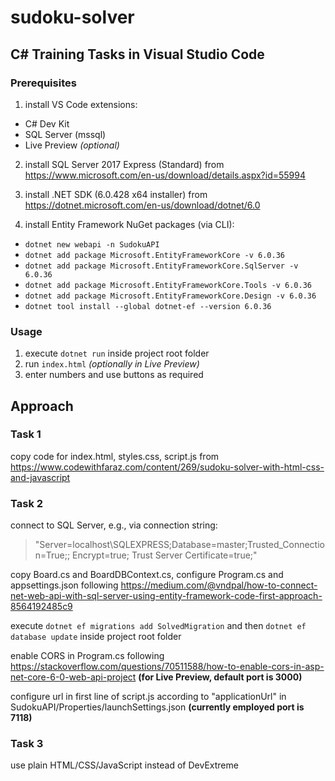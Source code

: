 # sudoku-solver
## C# Training Tasks in Visual Studio Code

### Prerequisites

1. install VS Code extensions:
- C# Dev Kit
- SQL Server (mssql)
- Live Preview *(optional)*

2. install SQL Server 2017 Express (Standard) from
https://www.microsoft.com/en-us/download/details.aspx?id=55994

4. install .NET SDK (6.0.428 x64 installer) from
https://dotnet.microsoft.com/en-us/download/dotnet/6.0

6. install Entity Framework NuGet packages (via CLI):
- `dotnet new webapi -n SudokuAPI`
- `dotnet add package Microsoft.EntityFrameworkCore -v 6.0.36`
- `dotnet add package Microsoft.EntityFrameworkCore.SqlServer -v 6.0.36`
- `dotnet add package Microsoft.EntityFrameworkCore.Tools -v 6.0.36`
- `dotnet add package Microsoft.EntityFrameworkCore.Design -v 6.0.36`
- `dotnet tool install --global dotnet-ef --version 6.0.36`

### Usage

1. execute `dotnet run` inside project root folder
2. run `index.html` *(optionally in Live Preview)*
3. enter numbers and use buttons as required

## Approach

### Task 1
copy code for index.html, styles.css, script.js from
https://www.codewithfaraz.com/content/269/sudoku-solver-with-html-css-and-javascript

### Task 2
connect to SQL Server, e.g., via connection string:
> "Server=localhost\\SQLEXPRESS;Database=master;Trusted_Connection=True;; Encrypt=true; Trust Server Certificate=true;"

copy Board.cs and BoardDBContext.cs, configure Program.cs and appsettings.json following
https://medium.com/@vndpal/how-to-connect-net-web-api-with-sql-server-using-entity-framework-code-first-approach-8564192485c9

execute `dotnet ef migrations add SolvedMigration` and then `dotnet ef database update` inside project root folder

enable CORS in Program.cs following
https://stackoverflow.com/questions/70511588/how-to-enable-cors-in-asp-net-core-6-0-web-api-project
**(for Live Preview, default port is 3000)**

configure url in first line of script.js according to "applicationUrl" in SudokuAPI/Properties/launchSettings.json
**(currently employed port is 7118)**

### Task 3
use plain HTML/CSS/JavaScript instead of DevExtreme
